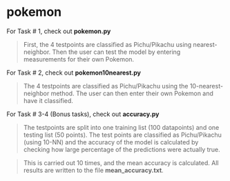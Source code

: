 # pokemon

For Task # 1, check out **pokemon.py**

> First, the 4 testpoints are classified as Pichu/Pikachu
 using nearest-neighbor. Then the user can test the model
 by entering measurements for their own Pokemon.

For Task # 2, check out **pokemon10nearest.py**

 >The 4 testpoints are classified as Pichu/Pikachu
 using the 10-nearest-neighbor method. The user can
 then enter their own Pokemon and have it classified.

For Task # 3-4 (Bonus tasks), check out **accuracy.py**

>The testpoints are split into one training list (100 datapoints) and
one testing list (50 points).
The test points are classified as Pichu/Pikachu (using 10-NN)
and the accuracy of the model is calculated by checking how large percentage of
the predictions were actually true.

>This is carried out 10 times, and the mean accuracy is calculated. All results are written to the file **mean_accuracy.txt**.